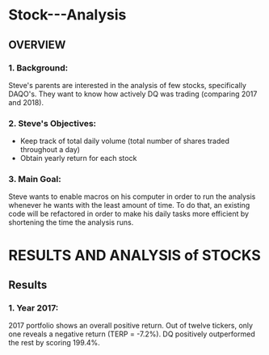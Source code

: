 # Stock---Analysis
## OVERVIEW
### 1. Background: 
Steve's parents are interested in the analysis of few stocks, specifically DAQO's. They want to know how actively DQ was trading (comparing 2017 and 2018).    
  
### 2. Steve's Objectives:
- Keep track of total daily volume (total number of shares traded throughout a day)
- Obtain yearly return for each stock
 
### 3. Main Goal:
Steve wants to enable macros on his computer in order to run the analysis whenever he wants with the least amount of time.  To do that, an existing code will be refactored in order to make his daily tasks more efficient by shortening the time the analysis runs.

# RESULTS AND ANALYSIS of STOCKS
## Results
### 1. Year 2017:
2017 portfolio shows an overall positive return. Out of twelve tickers, only one reveals a negative return (TERP = -7.2%).  DQ positively outperformed the rest by scoring 199.4%.


